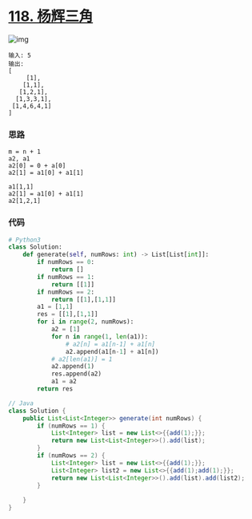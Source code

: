 # [118. 杨辉三角](https://leetcode-cn.com/problems/pascals-triangle/)

![img](https://upload.wikimedia.org/wikipedia/commons/0/0d/PascalTriangleAnimated2.gif)

```
输入: 5
输出:
[
     [1],
    [1,1],
   [1,2,1],
  [1,3,3,1],
 [1,4,6,4,1]
]
```

### 思路

```
m = n + 1
a2, a1
a2[0] = 0 + a[0]
a2[1] = a1[0] + a1[1]

a1[1,1]
a2[1] = a1[0] + a1[1]
a2[1,2,1]
```

### 代码

```Python
# Python3
class Solution:
    def generate(self, numRows: int) -> List[List[int]]:
        if numRows == 0:
            return []
        if numRows == 1:
            return [[1]]
        if numRows == 2:
            return [[1],[1,1]]
        a1 = [1,1]
        res = [[1],[1,1]]
        for i in range(2, numRows):
            a2 = [1]
            for n in range(1, len(a1)):
                # a2[n] = a1[n-1] + a1[n]
                a2.append(a1[n-1] + a1[n])
            # a2[len(a1)] = 1
            a2.append(1)
            res.append(a2)
            a1 = a2
        return res
```

```Java
// Java
class Solution {
    public List<List<Integer>> generate(int numRows) {
        if (numRows == 1) {
            List<Integer> list = new List<>{{add(1);}};
            return new List<List<Integer>>().add(list);
        }
        if (numRows == 2) {
            List<Integer> list = new List<>{{add(1);}};
            List<Integer> list2 = new List<>{{add(1);add(1);}};
            return new List<List<Integer>>().add(list).add(list2);
        }
        
    }
}
```

